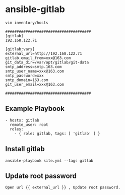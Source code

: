ansible-gitlab
=========
```
vim inventory/hosts 

######################################
[gitlab]
192.168.122.71

[gitlab:vars]
external_url=http://192.168.122.71
gitlab_email_from=xxx@163.com
git_data_dir=/var/opt/gitlab/git-data
smtp_address=smtp.163.com
smtp_user_name=xxx@163.com
smtp_password=xxx
smtp_domain=163.com
git_user_email=xxx@163.com

######################################

```

Example Playbook
----------------
```
- hosts: gitlab
  remote_user: root
  roles:
    - { role: gitlab, tags: [ 'gitlab' ] } 
```

Install gitlab
--------------
`ansible-playbook site.yml --tags gitlab`


Update root password
---------------------
`Open url {{ external_url }} , Update root password.`

